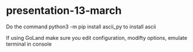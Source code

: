 # presentation-13-march

Do the command python3 -m pip install ascii_py to install ascii

If using GoLand make sure you edit configuration, modifty options, emulate terminal in console

